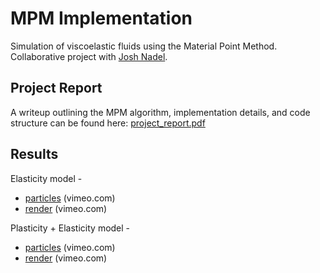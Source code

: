 
# MPM Implementation
Simulation of viscoelastic fluids using the Material Point Method. Collaborative project with [Josh Nadel](https://github.com/bobmowzie). 

## Project Report
A writeup outlining the MPM algorithm, implementation details, and code structure can be found here: [project_report.pdf](project_report.pdf)

## Results
Elasticity model -
* [particles](https://vimeo.com/305176352) (vimeo.com)
* [render](https://vimeo.com/305175506) (vimeo.com)

Plasticity + Elasticity model -
* [particles](https://vimeo.com/305176389) (vimeo.com)
* [render](https://vimeo.com/305175752) (vimeo.com)

